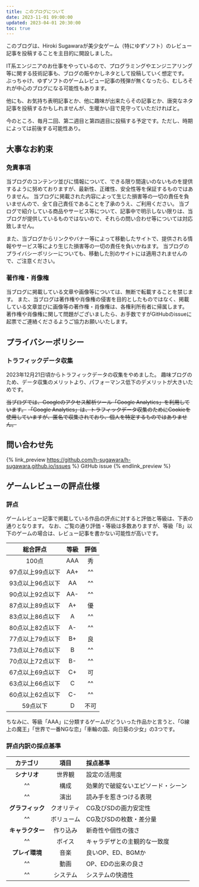 ```yaml
---
title: このブログについて
date: 2023-11-01 09:00:00
updated: 2023-04-01 20:30:00
toc: true
---
```


このブログは、Hiroki Sugawaraが美少女ゲーム（特にゆずソフト）のレビュー記事を投稿することを主目的に開設しました。

IT系エンジニアのお仕事をやっているので、プログラミングやエンジニアリング等に関する技術記事も、ブログの賑やかしネタとして投稿していく想定です。
ぶっちゃけ、ゆずソフトのゲームレビュー記事の残弾が無くなったら、むしろそれが中心のブログになる可能性もあります。

他にも、お気持ち表明記事とか、他に趣味が出来たらその記事とか、唐突なネタ記事を投稿するかもしれませんが、生暖かい目で見守っていただければと。

今のところ、毎月二回、第二週目と第四週目に投稿する予定です。ただし、時期によっては前後する可能性あり。

## 大事なお約束

### 免責事項

当ブログのコンテンツ並びに情報について、できる限り間違いのないものを提供するように努めておりますが、最新性、正確性、安全性等を保証するものではありません。
当ブログに掲載された内容によって生じた損害等の一切の責任を負いませんので、全て自己責任であることを了承のうえ、ご利用ください。
当ブログで紹介している商品やサービス等について、記事中で明示しない限りは、当ブログが提供しているものではないので、それらの問い合わせ等については対応致しません。

また、当ブログからリンクやバナー等によって移動したサイトで、提供される情報やサービス等により生じた損害等の一切の責任を負いかねます。
当ブログのプライバシーポリシーについても、移動した別のサイトには適用されませんので、ご注意ください。

### 著作権・肖像権

当ブログに掲載している文章や画像等については、無断で転載することを禁じます。
また、当ブログは著作権や肖像権の侵害を目的としたものではなく、掲載している文章並びに画像等の著作権・肖像権は、各権利所有者に帰属します。
著作権や肖像権に関して問題がございましたら、お手数ですがGitHubのissueに起票でご連絡くださるようご協力お願いいたします。

## プライバシーポリシー

### トラフィックデータ収集

2023年12月21日頃からトラフィックデータの収集をやめました。
趣味ブログのため、データ収集のメリットより、パフォーマンス低下のデメリットが大きいためです。

~~当ブログでは、Googleのアクセス解析ツール「Google Analytics」を利用しています。~~
~~「Google Analytics」は、トラフィックデータ収集のためにCookieを使用していますが、匿名で収集されており、個人を特定するものではありません。~~

## 問い合わせ先

{% link_preview https://github.com/h-sugawara/h-sugawara.github.io/issues %}
GitHub issue
{% endlink_preview %}

## ゲームレビューの評点仕様

### 評点

ゲームレビュー記事で掲載している作品の評点に対すると評価と等級は、下表の通りとなります。
なお、ご覧の通り評価・等級は多数ありますが、等級「B」以下のゲームの場合は、レビュー記事を書かない可能性が高いです。

|    総合評点    | 等級  | 評価 |
|:----------:|:---:|:--:|
|    100点    | AAA | 秀  |
| 97点以上99点以下 | AA+ | ^^ |
| 93点以上96点以下 | AA  | ^^ |
| 90点以上92点以下 | AA- | ^^ |
| 87点以上89点以下 | A+  | 優  |
| 83点以上86点以下 |  A  | ^^ |
| 80点以上82点以下 | A-  | ^^ |
| 77点以上79点以下 | B+  | 良  |
| 73点以上76点以下 |  B  | ^^ |
| 70点以上72点以下 | B-  | ^^ |
| 67点以上69点以下 | C+  | 可  |
| 63点以上66点以下 |  C  | ^^ |
| 60点以上62点以下 | C-  | ^^ |
|   59点以下    |  D  | 不可 |

ちなみに、等級「AAA」に分類するゲームがどういった作品かと言うと、「G線上の魔王」「世界で一番NGな恋」「車輪の国、向日葵の少女」の3つです。

### 評点内訳の採点基準

|    カテゴリ    |  項目   | 採点基準              |
|:----------:|:-----:|:------------------|
|  **シナリオ**  |  世界観  | 設定の活用度            |
|     ^^     |  構成   | 効果的で破綻ないエピソード・シーン |
|     ^^     |  演出   | 読み手を惹きつける表現       |
| **グラフィック** | クオリティ | CG及びSDの画力安定性      |
|     ^^     | ボリューム | CG及びSDの枚数・差分量     |
| **キャラクター** | 作り込み  | 新奇性や個性の強さ         |
|     ^^     |  ボイス  | キャラデザとの主観的な一致度    |
| **プレイ環境**  |  音楽   | 良いOP、ED、BGMか      |
|     ^^     |  動画   | OP、EDの出来の良さ       |
|     ^^     | システム  | システムの快適性          |
